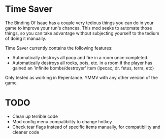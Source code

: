 # Time Saver

The Binding Of Isaac has a couple very tedious things you can do in your game to improve your run's chances. This mod seeks to automate those things, so you can take advantage without subjecting yourself to the tedium of doing it manually.

Time Saver currently contains the following features:

* Automatically destroys all poop and fire in a room once completed.
* Automatically destroys all rocks, pots, etc. in a room if the player has gained an 'infinite bombs/destroyer' item (ipecac, dr. fetus, terra, etc)

Only tested as working in Repentance. YMMV with any other version of the game.

# TODO

* Clean up terrible code
* Mod config menu compatibility to change hotkey
* Check tear flags instead of specific items manually, for compatibility and cleaner code
